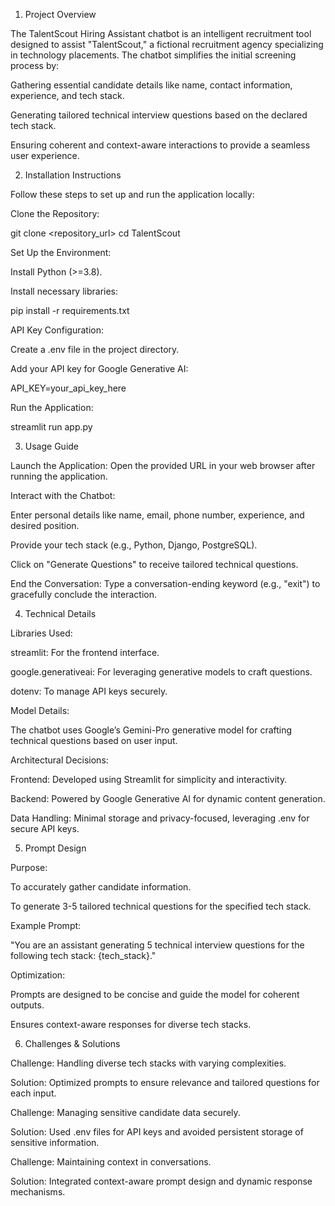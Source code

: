 1. Project Overview

The TalentScout Hiring Assistant chatbot is an intelligent recruitment tool designed to assist "TalentScout," a fictional recruitment agency specializing in technology placements. The chatbot simplifies the initial screening process by:

Gathering essential candidate details like name, contact information, experience, and tech stack.

Generating tailored technical interview questions based on the declared tech stack.

Ensuring coherent and context-aware interactions to provide a seamless user experience.

2. Installation Instructions

Follow these steps to set up and run the application locally:

Clone the Repository:

git clone <repository_url>
cd TalentScout

Set Up the Environment:

Install Python (>=3.8).

Install necessary libraries:

pip install -r requirements.txt

API Key Configuration:

Create a .env file in the project directory.

Add your API key for Google Generative AI:

API_KEY=your_api_key_here

Run the Application:

streamlit run app.py

3. Usage Guide

Launch the Application:
Open the provided URL in your web browser after running the application.

Interact with the Chatbot:

Enter personal details like name, email, phone number, experience, and desired position.

Provide your tech stack (e.g., Python, Django, PostgreSQL).

Click on "Generate Questions" to receive tailored technical questions.

End the Conversation:
Type a conversation-ending keyword (e.g., "exit") to gracefully conclude the interaction.

4. Technical Details

Libraries Used:

streamlit: For the frontend interface.

google.generativeai: For leveraging generative models to craft questions.

dotenv: To manage API keys securely.

Model Details:

The chatbot uses Google’s Gemini-Pro generative model for crafting technical questions based on user input.

Architectural Decisions:

Frontend: Developed using Streamlit for simplicity and interactivity.

Backend: Powered by Google Generative AI for dynamic content generation.

Data Handling: Minimal storage and privacy-focused, leveraging .env for secure API keys.

5. Prompt Design

Purpose:

To accurately gather candidate information.

To generate 3-5 tailored technical questions for the specified tech stack.

Example Prompt:

"You are an assistant generating 5 technical interview questions for the following tech stack: {tech_stack}."

Optimization:

Prompts are designed to be concise and guide the model for coherent outputs.

Ensures context-aware responses for diverse tech stacks.

6. Challenges & Solutions

Challenge: Handling diverse tech stacks with varying complexities.

Solution: Optimized prompts to ensure relevance and tailored questions for each input.

Challenge: Managing sensitive candidate data securely.

Solution: Used .env files for API keys and avoided persistent storage of sensitive information.

Challenge: Maintaining context in conversations.

Solution: Integrated context-aware prompt design and dynamic response mechanisms.
